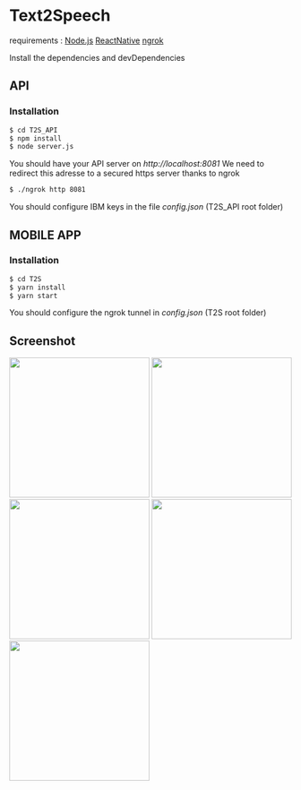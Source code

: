 # Text2Speech

requirements : 
[Node.js](https://nodejs.org/) 
[ReactNative](https://reactnative.dev/) 
[ngrok](https://ngrok.com/)

Install the dependencies and devDependencies

## API
### Installation



```sh
$ cd T2S_API
$ npm install
$ node server.js
```

You should have your API server on *http://localhost:8081*
We need to redirect this adresse to a secured https server thanks to ngrok

```sh
$ ./ngrok http 8081
```

You should configure IBM keys in the file *config.json* (T2S_API root folder)

## MOBILE APP
### Installation

```sh
$ cd T2S
$ yarn install
$ yarn start
```

You should configure the ngrok tunnel in *config.json* (T2S root folder)

## Screenshot

<img src="https://i.ibb.co/1RChZ7Z/Screenshot-2020-08-03-at-05-12-35.png" width="250">
<img src="https://i.ibb.co/dK6XnwN/Screenshot-2020-08-03-at-05-12-29.png" width="250">
<img src="https://i.ibb.co/Rc2HXnZ/Screenshot-2020-08-03-at-05-12-20.png" width="250">
<img src="https://i.ibb.co/wK5PNnd/Screenshot-2020-08-03-at-05-09-38.png" width="250">
<img src="https://i.ibb.co/wMP8zLr/Screenshot-2020-08-03-at-05-09-17.png" width="250">